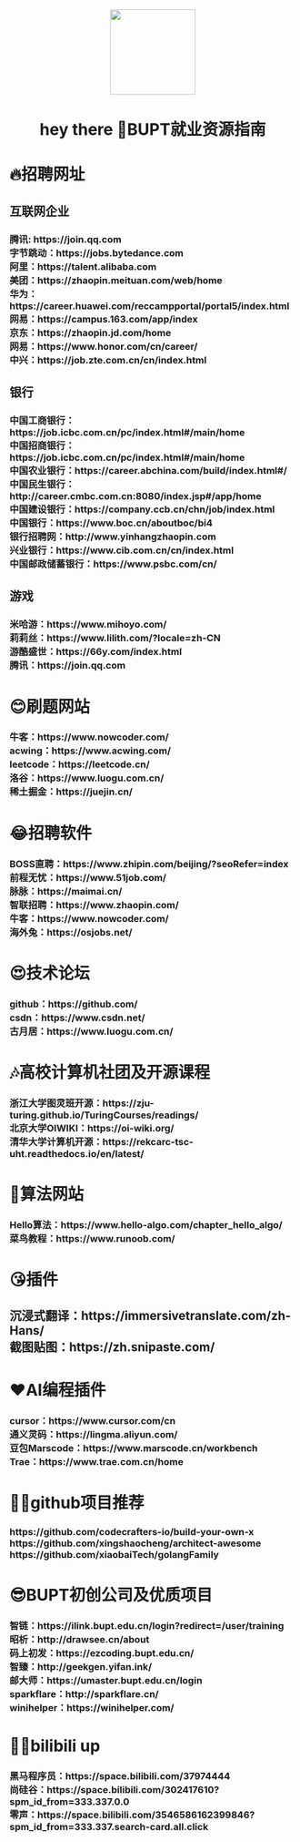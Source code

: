 <div align="center">
  <img height="150" src="https://media.giphy.com/media/M9gbBd9nbDrOTu1Mqx/giphy.gif"  />
</div>

###

<h1 align="center">hey there 👋BUPT就业资源指南</h1>

###

<h1 align="left">🔥招聘网址</h1>

###

<h2 align="left">互联网企业</h2>

###

<h3 align="left">腾讯:                        https://join.qq.com<br>字节跳动：https://jobs.bytedance.com<br>阿里：https://talent.alibaba.com<br>美团：https://zhaopin.meituan.com/web/home<br>华为：https://career.huawei.com/reccampportal/portal5/index.html<br>网易：https://campus.163.com/app/index<br>京东：https://zhaopin.jd.com/home<br>网易：https://www.honor.com/cn/career/<br>中兴：https://job.zte.com.cn/cn/index.html</h3>

###

<h2 align="left">银行</h2>

###

<h3 align="left">中国工商银行：https://job.icbc.com.cn/pc/index.html#/main/home<br>中国招商银行：https://job.icbc.com.cn/pc/index.html#/main/home<br>中国农业银行：https://career.abchina.com/build/index.html#/<br>中国民生银行：http://career.cmbc.com.cn:8080/index.jsp#/app/home<br>中国建设银行：https://company.ccb.cn/chn/job/index.html<br>中国银行：https://www.boc.cn/aboutboc/bi4<br>银行招聘网：http://www.yinhangzhaopin.com<br>兴业银行：https://www.cib.com.cn/cn/index.html<br>中国邮政储蓄银行：https://www.psbc.com/cn/</h3>

###

<h2 align="left">游戏</h2>

###

<h3 align="left">米哈游：https://www.mihoyo.com/<br>莉莉丝：https://www.lilith.com/?locale=zh-CN<br>游酷盛世：https://66y.com/index.html<br>腾讯：https://join.qq.com</h3>

###

<h1 align="left">😊刷题网站</h1>

###

<h3 align="left">牛客：https://www.nowcoder.com/<br>acwing：https://www.acwing.com/<br>leetcode：https://leetcode.cn/<br>洛谷：https://www.luogu.com.cn/<br>稀土掘金：https://juejin.cn/</h3>

###

<h1 align="left">😂招聘软件</h1>

###

<h3 align="left">BOSS直聘：https://www.zhipin.com/beijing/?seoRefer=index<br>前程无忧：https://www.51job.com/<br>脉脉：https://maimai.cn/<br>智联招聘：https://www.zhaopin.com/<br>牛客：https://www.nowcoder.com/<br>海外兔：https://osjobs.net/</h3>

###

<h1 align="left">😍技术论坛</h1>

###

<h3 align="left">github：https://github.com/<br>csdn：https://www.csdn.net/<br>古月居：https://www.luogu.com.cn/</h3>

###

<h1 align="left">🎶高校计算机社团及开源课程</h1>

###

<h3 align="left">浙江大学图灵班开源：https://zju-turing.github.io/TuringCourses/readings/<br>北京大学OIWIKI：https://oi-wiki.org/<br>清华大学计算机开源：https://rekcarc-tsc-uht.readthedocs.io/en/latest/</h3>

###

<h1 align="left">🙌算法网站</h1>

###

<h3 align="left">Hello算法：https://www.hello-algo.com/chapter_hello_algo/<br>菜鸟教程：https://www.runoob.com/</h3>

###

<h1 align="left">😘插件</h1>

###

<h2 align="left">沉浸式翻译：https://immersivetranslate.com/zh-Hans/<br>截图贴图：https://zh.snipaste.com/</h2>

###

<h1 align="left">❤️AI编程插件</h1>

###

<h3 align="left">cursor：https://www.cursor.com/cn<br>通义灵码：https://lingma.aliyun.com/<br>豆包Marscode：https://www.marscode.cn/workbench<br>Trae：https://www.trae.com.cn/home</h3>

###

<h1 align="left">🤷‍♀️github项目推荐</h1>

###

<h3 align="left">https://github.com/codecrafters-io/build-your-own-x<br>https://github.com/xingshaocheng/architect-awesome<br>https://github.com/xiaobaiTech/golangFamily</h3>

###

<h1 align="left">😎BUPT初创公司及优质项目</h1>

###

<h3 align="left">智链：https://ilink.bupt.edu.cn/login?redirect=/user/training<br>昭析：http://drawsee.cn/about<br>码上初发：https://ezcoding.bupt.edu.cn/<br>智臻：http://geekgen.yifan.ink/<br>邮大师：https://umaster.bupt.edu.cn/login<br>sparkflare：http://sparkflare.cn/<br>winihelper：https://winihelper.com/</h3>



###

<h1 align="left">🤷‍♀️bilibili up</h1>

###

<h3 align="left">黑马程序员：https://space.bilibili.com/37974444<br>尚硅谷：https://space.bilibili.com/302417610?spm_id_from=333.337.0.0<br>零声：https://space.bilibili.com/3546586162399846?spm_id_from=333.337.search-card.all.click</h3>

###
